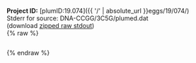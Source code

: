 **Project ID:** [plumID:19.074]({{ '/' | absolute_url }}eggs/19/074/)  
Stderr for source:  DNA-CCGG/3C5G/plumed.dat   
(download [zipped raw stdout](plumed.dat.plumed.stdout.txt.zip))  
{% raw %}
<pre>
</pre>
{% endraw %}
